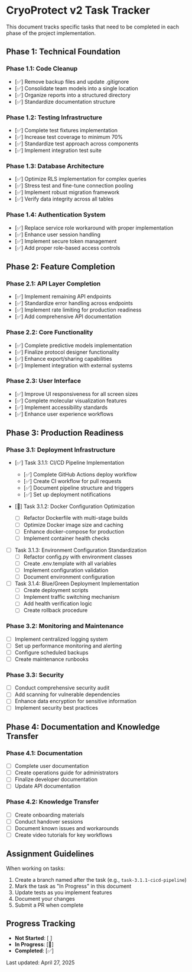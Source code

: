 # CryoProtect v2 Task Tracker

This document tracks specific tasks that need to be completed in each phase of the project implementation.

## Phase 1: Technical Foundation

### Phase 1.1: Code Cleanup
- [✅] Remove backup files and update .gitignore
- [✅] Consolidate team models into a single location
- [✅] Organize reports into a structured directory
- [✅] Standardize documentation structure

### Phase 1.2: Testing Infrastructure
- [✅] Complete test fixtures implementation
- [✅] Increase test coverage to minimum 70%
- [✅] Standardize test approach across components
- [✅] Implement integration test suite

### Phase 1.3: Database Architecture
- [✅] Optimize RLS implementation for complex queries
- [✅] Stress test and fine-tune connection pooling
- [✅] Implement robust migration framework
- [✅] Verify data integrity across all tables

### Phase 1.4: Authentication System
- [✅] Replace service role workaround with proper implementation
- [✅] Enhance user session handling
- [✅] Implement secure token management
- [✅] Add proper role-based access controls

## Phase 2: Feature Completion

### Phase 2.1: API Layer Completion
- [✅] Implement remaining API endpoints
- [✅] Standardize error handling across endpoints
- [✅] Implement rate limiting for production readiness
- [✅] Add comprehensive API documentation

### Phase 2.2: Core Functionality
- [✅] Complete predictive models implementation
- [✅] Finalize protocol designer functionality
- [✅] Enhance export/sharing capabilities
- [✅] Implement integration with external systems

### Phase 2.3: User Interface
- [✅] Improve UI responsiveness for all screen sizes
- [✅] Complete molecular visualization features
- [✅] Implement accessibility standards
- [✅] Enhance user experience workflows

## Phase 3: Production Readiness

### Phase 3.1: Deployment Infrastructure
- [✅] Task 3.1.1: CI/CD Pipeline Implementation
  - [✅] Complete GitHub Actions deploy workflow
  - [✅] Create CI workflow for pull requests
  - [✅] Document pipeline structure and triggers
  - [✅] Set up deployment notifications

- [🔄] Task 3.1.2: Docker Configuration Optimization
  - [ ] Refactor Dockerfile with multi-stage builds
  - [ ] Optimize Docker image size and caching
  - [ ] Enhance docker-compose for production
  - [ ] Implement container health checks

- [ ] Task 3.1.3: Environment Configuration Standardization
  - [ ] Refactor config.py with environment classes
  - [ ] Create .env.template with all variables
  - [ ] Implement configuration validation
  - [ ] Document environment configuration

- [ ] Task 3.1.4: Blue/Green Deployment Implementation
  - [ ] Create deployment scripts
  - [ ] Implement traffic switching mechanism
  - [ ] Add health verification logic
  - [ ] Create rollback procedure

### Phase 3.2: Monitoring and Maintenance
- [ ] Implement centralized logging system
- [ ] Set up performance monitoring and alerting
- [ ] Configure scheduled backups
- [ ] Create maintenance runbooks

### Phase 3.3: Security
- [ ] Conduct comprehensive security audit
- [ ] Add scanning for vulnerable dependencies
- [ ] Enhance data encryption for sensitive information
- [ ] Implement security best practices

## Phase 4: Documentation and Knowledge Transfer

### Phase 4.1: Documentation
- [ ] Complete user documentation
- [ ] Create operations guide for administrators
- [ ] Finalize developer documentation
- [ ] Update API documentation

### Phase 4.2: Knowledge Transfer
- [ ] Create onboarding materials
- [ ] Conduct handover sessions
- [ ] Document known issues and workarounds
- [ ] Create video tutorials for key workflows

## Assignment Guidelines

When working on tasks:
1. Create a branch named after the task (e.g., `task-3.1.1-cicd-pipeline`)
2. Mark the task as "In Progress" in this document
3. Update tests as you implement features
4. Document your changes
5. Submit a PR when complete

## Progress Tracking

- **Not Started**: [ ]
- **In Progress**: [🔄]
- **Completed**: [✅]

Last updated: April 27, 2025